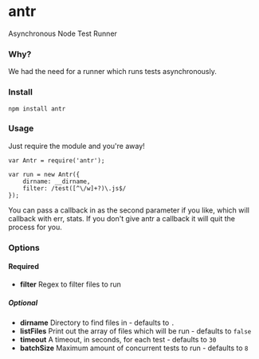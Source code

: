 antr
====

Asynchronous Node Test Runner

### Why?
We had the need for a runner which runs tests asynchronously.

### Install
	npm install antr
	
### Usage
Just require the module and you're away!


	var Antr = require('antr');

	var run = new Antr({
  		dirname: __dirname,
  		filter: /test([^\/w]+?)\.js$/
	});

You can pass a callback in as the second parameter if you like, which will callback with err, stats. If you don't give antr a callback it will quit the process for you.

### Options

#### Required
* **filter** Regex to filter files to run

##### Optional
* **dirname** Directory to find files in - defaults to `.`
* **listFiles** Print out the array of files which will be run - defaults to `false`
* **timeout** A timeout, in seconds, for each test - defaults to `30`
* **batchSize** Maximum amount of concurrent tests to run - defaults to `8`